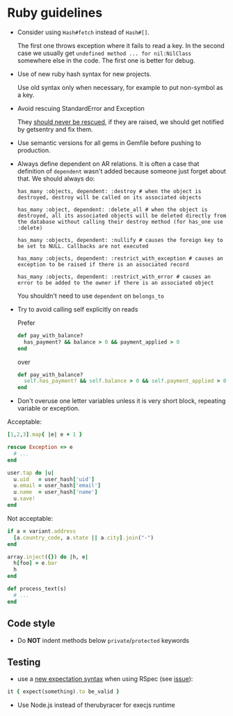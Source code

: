 # Ruby guidelines

* Consider using `Hash#fetch` instead of `Hash#[]`.

  The first one throws exception where it fails to read a key.
  In the second case we usually get `undefined method ... for nil:NilClass`
  somewhere else in the code. The first one is better for debug.

* Use of new ruby hash syntax for new projects.

  Use old syntax only when necessary, for example to put non-symbol as a key.

* Avoid rescuing StandardError and Exception

  They [should never be rescued](http://stackoverflow.com/questions/10048173/why-is-it-bad-style-to-rescue-exception-e-in-ruby#answer-10048406), if they are raised, we should get notified by getsentry and fix them.

* Use semantic versions for all gems in Gemfile before pushing to production.

* Always define dependent on AR relations. It is often a case that definition of `dependent` wasn't added because someone just forget about that. We should always do:

  ```
  has_many :objects, dependent: :destroy # when the object is destroyed, destroy will be called on its associated objects

  has_many :object, dependent: :delete_all # when the object is destroyed, all its associated objects will be deleted directly from the database without calling their destroy method (for has_one use :delete)

  has_many :objects, dependent: :nullify # causes the foreign key to be set to NULL. Callbacks are not executed

  has_many :objects, dependent: :restrict_with_exception # causes an exception to be raised if there is an associated record

  has_many :objects, dependent: :restrict_with_error # causes an error to be added to the owner if there is an associated object
  ```
  You shouldn't need to use `dependent` on `belongs_to`


* Try to avoid calling self explicitly on reads

  Prefer

  ```ruby
  def pay_with_balance?
    has_payment? && balance > 0 && payment_applied > 0
  end
  ```
  over

  ```ruby
  def pay_with_balance?
    self.has_payment? && self.balance > 0 && self.payment_applied > 0
  end
  ```

* Don't overuse one letter variables unless it is very short block, repeating variable or exception.

Acceptable:

```ruby
[1,2,3].map{ |e| e + 1 }
```

```ruby
rescue Exception => e
  # ...
end
```

```ruby
user.tap do |u|
  u.uid   = user_hash['uid']
  u.email = user_hash['email']
  u.name  = user_hash['name']
  u.save!
end
```

Not acceptable:

```ruby
if a = variant.address
  [a.country_code, a.state || a.city].join("-")
end
```

```ruby
array.inject({}) do |h, e|
  h[foo] = e.bar
  h
end
```

```ruby
def process_text(s)
  # ...
end
```

## Code style

* Do **NOT** indent methods below `private`/`protected` keywords

## Testing

* use a [new expectation syntax](http://myronmars.to/n/dev-blog/2012/06/rspecs-new-expectation-syntax) when using RSpec (see [issue](https://github.com/monterail/guidelines/issues/170)):

```ruby
it { expect(something).to be_valid }
```

* Use Node.js instead of therubyracer for execjs runtime
